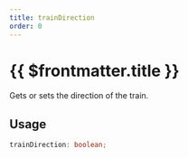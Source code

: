 ```yaml
---
title: trainDirection
order: 0
---
```


# {{ $frontmatter.title }}

Gets or sets the direction of the train.

## Usage

```ts
trainDirection: boolean;
```

